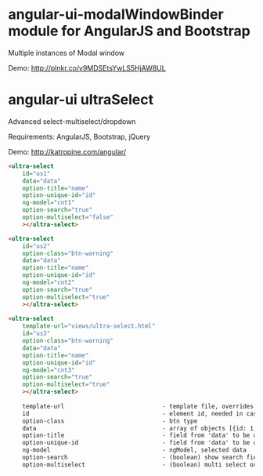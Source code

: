 angular-ui-modalWindowBinder module for AngularJS and Bootstrap
=======================================================

Multiple instances of Modal window

Demo:
http://plnkr.co/v9MDSEtsYwLS5HjAW8UL


angular-ui ultraSelect
==============================================
Advanced select-multiselect/dropdown

Requirements: AngularJS, Bootstrap, jQuery

Demo: http://katropine.com/angular/

```html
<ultra-select 
    id="us1" 
    data="data" 
    option-title="name" 
    option-unique-id="id" 
    ng-model="cnt1" 
    option-search="true" 
    option-multiselect="false"
    ></ultra-select>

<ultra-select 
    id="us2" 
    option-class="btn-warning" 
    data="data" 
    option-title="name" 
    option-unique-id="id" 
    ng-model="cnt2" 
    option-search="true" 
    option-multiselect="true"
    ></ultra-select>
    
<ultra-select
    template-url="views/ultra-select.html"  
    id="us3"                                
    option-class="btn-warning"              
    data="data"                             
    option-title="name"                    
    option-unique-id="id"                  
    ng-model="cnt3"                         
    option-search="true"                    
    option-multiselect="true"               
    ></ultra-select>
    
    template-url                            - template file, overrides the built in one
    id                                      - element id, needed in case of multiple instances
    option-class                            - btn type 
    data                                    - array of objects [{id: 1, name: 'Australia'}, {id:2, name: 'Serbia'}]
    option-title                            - field from 'data' to be used as item title
    option-unique-id                        - field from 'data' to be used as unique identifier of data object
    ng-model                                - ngModel, selected data
    option-search                           - (boolean) show search field 
    option-multiselect                      - (boolean) multi select or single select
```
